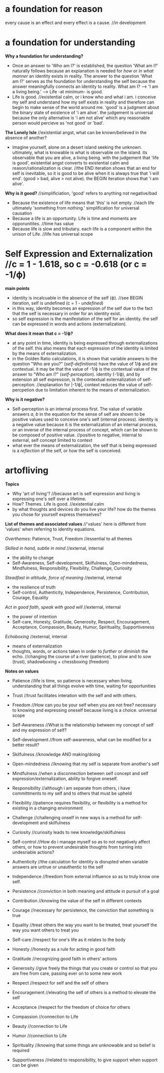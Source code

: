 # a foundation for reason
every cause is an effect and every effect is a cause. //in development

# a foundation for understanding
**Why a foundation for understanding?** 

* Once an answer to 'Who am I?' is established, the question 'What am I?' naturally follows because an explanation is needed for *how* or *in what manner* an identity exists in reality. The answer to the question 'What am I?' serves as the foundation for understanding the self because the answer meaningfully connects an identity to reality. What am I? --> 'I am a living being.' --> Life -at minimum- is good.
* Life is good. //existential calm, or i know who and what i am. i conceive my self and understand how my self exists in reality and therefore can begin to make sense of the world around me. 'good' is a judgment about the binary state of existence of 'i am alive'. the judgement is universal because the only alternative is 'i am not alive' which any reasonable person would percieve as 'not good' or 'bad'.

**The Lonely Isle** //existential angst, what can be known/believed in the absence of another?

* Imagine yourself, alone on a desert island seeking the unknown. ultimately, what is knowable is what is observable on the island. its observable that you are alive, a living being. with the judgement that 'life is good', existential angst converts to existential calm and reason/rationalization is clear. //the END iteration shows that an end for self is inevitable, so it is good to be alive when it is always true that 'i will end'. (good > bad, alive > not alive). the BEGIN iteration shows that 'i am alive'.

**Why is it good?** //simplificiation, 'good' refers to anything not negative/bad

* Because the existence of life means that 'this' is not empty. //each life ultimately 'something from nothing.' simplification for universal causation
* Because a life is an opportunity. Life is time and moments are opporunitites. //time has value
* Because life is slow and tributary. each life is a component within the unison of Life. //life has universal scope

# Self Expression and Externalization //c = 1 - 1.618, so c = -0.618 (or c = -1/ϕ)
**main points**
* identity is incalcuable in the absence of the self (ϕ). //see BEGIN iteration, self is undefined (c = 1 - *undefined*)
* in this way, identity becomes an expression of the self due to the fact that the self is necessary in order for an identity exist.
* so self expression is the manifestation of the self for an identity. the self can be expressed in words and actions (externalization).

**What does it mean that c = -1/ϕ?**
* at any point in time, identity is being expressed through externalizations of the self. this also means that each expression of the identity is limited by the means of externalization. 
* in the Golden Ratio calculations, it is shown that variable answers to the question "Who are you?" (*self-definitions*) have the value of 1/ϕ and are contextual. it may be that the value of -1/ϕ is the contextual value of the answer to "Who am I?" (*self-perception*).  identity (-1/ϕ), and by extension all self expression, is the contextual externalization of self-perception. //explanation for |-1/ϕ|, context reduces the value of self-percpetion due to limitation inherent to the means of externalization.

**Why is it negative?**
* Self-perception is an internal process first. The value of variable answers *a, b* in the equation for the sense of self are shown to be positive values used to conceive one's self (internal process). identity is a negative value because it is the externalization of an internal process, or an inverse of the internal process of concept, which can be shown to be composed of positive value. //positive to negative, internal to external, self concept limited to context
* what ever the means of externalization, the self that is being expressed is a *reflection* of the self, or how the self is conceived.

# artofliving

**Topics**
* Why 'art of living'? //because art is self expression and living is expressing one's self over a lifetime.
* How? Themes. Life is good. //existential calm
* by what thoughts and devices do you live your life? how do the themes you chose for yourself express themselves?


**List of themes and associated values** //'values' here is different from 'values' when referring to identity equations.

*Overthemes*: Patience, Trust, Freedom //essential to all themes

*Skilled in hand, subtle in mind* //external, internal
* the ability to change
* Self-Awareness, Self-development, Skilfulness, Open-mindedness, Mindfulness, Responsibility, Flexibility, Challenge, Curiosity

*Steadfast in attitude, force of meaning* //external, internal
* the resilience of truth
* Self-control, Authenticity, Independence, Persistence, Contribution, Courage, Equality

*Act in good faith, speak with good will* //external, internal
* the power of intention
* Self-care, Honesty, Gratitude, Generosity, Respect, Encouragement, Acceptance, Compassion, Beauty, Humor, Spirituality, Supportiveness
  
 *Echoboxing* //external, internal
 * means of externalization
 * thoughts, words, or actions taken in order to *further* or *diminish* the echo. //changing the course of a river (patience), to plow and to sow (trust), shadowboxing + chessboxing (freedom)
 
**Notes on values**

* Patience //life is time, so patience is necessary when living. understanding that all things evolve with time, waiting for opportunities
* Trust //trust facilitates interation with the self and with others.
* Freedom //How can you be your self when you are not free? necessary to knowing and expressing oneself because living is a choice. universal scope


* Self-Awareness //What is the relationship between my concept of self and my expression of self?
* Self-development //from self-awareness, what can be modified for a better result?
* Skilfulness //knowledge AND making/doing
* Open-mindedness //knowing that my self is separate from another's self
* Mindfulness //when a disconnection between self concept and self expression/externalization, ability to forgive oneself.
* Responsibility //although i am separate from others, i have committments to my self and to others that must be upheld
* Flexibility //patience requires flexibility, or flexibility is a method for existing in a changing environment
* Challenge //challenging onself in new ways is a method for self-development and skilfulness
* Curiosity //curiosity leads to new knowledge/skilfulness

* Self-control //How do i manage myself so as to not negatively affect others, or how to prevent undesirable thoughts from turning into undesriable actions?
* Authenticity //the calculation for identity is disrupted when variable answers are untrue or unauthentic to the self
* Independence //freedom from external influence so as to truly know one self.
* Persistence //conviction in both meaning and attitude in pursuit of a goal
* Contribution //knowing the value of the self in different contexts
* Courage //necessary for persistence, the conviction that something is true
* Equality //treat others the way you want to be treated, treat yourself the way you want others to treat you

* Self-care //respect for one's life as it relates to the body
* Honesty //honesty as a rule for acting in good faith
* Gratitude //recognizing good faith in others' actions
* Generosity //give freely the things that you create or control so that you are free from care, passing ever on to some new work
* Respect //respect for self and the self of others
* Encouragement //elevating the self of others is a method to elevate the self
* Acceptance //respect for the freedom of choice for others
* Compassion //connection to Life
* Beauty //connection to Life
* Humor //connection to Life
* Spirituality //knowing that some things are unknowable and so belief is required
* Supportiveness //related to responsibility, to give support when support can be given
